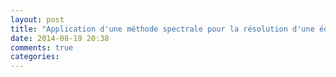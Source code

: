 ```yaml
---
layout: post
title: "Application d'une méthode spectrale pour la résolution d'une équation parabolique"
date: 2014-08-19 20:38
comments: true
categories: 
---
```

